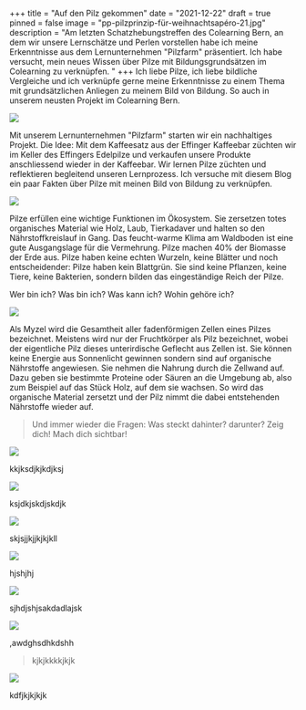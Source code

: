 +++
title = "Auf den Pilz gekommen"
date = "2021-12-22"
draft = true
pinned = false
image = "pp-pilzprinzip-für-weihnachtsapéro-21.jpg"
description = "Am letzten Schatzhebungstreffen des Colearning Bern, an dem wir unsere Lernschätze und Perlen vorstellen habe ich meine Erkenntnisse aus dem Lernunternehmen \"Pilzfarm\" präsentiert. Ich habe versucht, mein neues Wissen über Pilze mit Bildungsgrundsätzen im Colearning zu verknüpfen.  "
+++
Ich liebe Pilze, ich liebe bildliche Vergleiche und ich verknüpfe gerne meine Erkenntnisse zu einem Thema mit grundsätzlichen Anliegen zu meinem Bild von Bildung. So auch in unserem neusten Projekt im Colearning Bern.

![](folie5.jpg)

Mit unserem Lernunternehmen "Pilzfarm" starten wir ein nachhaltiges Projekt. Die Idee: Mit dem Kaffeesatz aus der Effinger Kaffeebar züchten wir im Keller des Effingers Edelpilze und verkaufen unsere Produkte anschliessend wieder in der Kaffeebar. Wir lernen Pilze züchten und reflektieren begleitend unseren Lernprozess. Ich versuche mit diesem Blog ein paar Fakten über Pilze mit meinen Bild von Bildung zu verknüpfen.

![](folie6.jpg)

Pilze erfüllen eine wichtige Funktionen im Ökosystem. Sie zersetzen totes organisches Material wie Holz, Laub, Tierkadaver und halten so den Nährstoffkreislauf in Gang. Das feucht-warme Klima am Waldboden ist eine gute Ausgangslage für die Vermehrung. Pilze machen 40% der Biomasse der Erde aus. Pilze haben keine echten Wurzeln, keine Blätter und noch entscheidender: Pilze haben kein Blattgrün. Sie sind keine Pflanzen, keine Tiere, keine Bakterien, sondern bilden das eingeständige Reich der Pilze.

<!--StartFragment-->

Wer bin ich?
Was bin ich?
Was kann ich?
Wohin gehöre ich?

<!--EndFragment-->

![](folie7.jpg)

Als Myzel wird die Gesamtheit aller fadenförmigen Zellen eines Pilzes bezeichnet. Meistens wird nur der Fruchtkörper als Pilz bezeichnet, wobei der eigentliche Pilz dieses unterirdische Geflecht aus Zellen ist. Sie können keine Energie aus Sonnenlicht gewinnen sondern sind auf organische Nährstoffe angewiesen. Sie nehmen die Nahrung durch die Zellwand auf. Dazu geben sie bestimmte Proteine oder Säuren an die Umgebung ab, also zum Beispiel auf das Stück Holz, auf dem sie wachsen. So wird das organische Material zersetzt und der Pilz nimmt die dabei entstehenden Nährstoffe wieder auf.

> Und immer wieder die Fragen: Was steckt dahinter? darunter? 
> Zeig dich! 
> Mach dich sichtbar!

![](folie9.jpg)

kkjksdjkjkdjksj

![](folie10.jpg)

ksjdkjskdjskdjk

![](folie12.jpg)

skjsjjkjjkjkjkll

![](folie13.jpg)

hjshjhj

![](folie16.jpg)

sjhdjshjsakdadlajsk

![](folie15.jpg)

,awdghsdhkdshh

> kjkjkkkkjkjk

![](folie30.jpg)

kdfjkjkjkjk